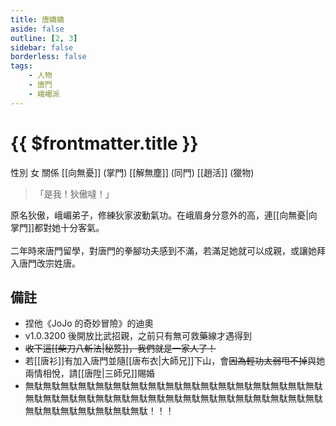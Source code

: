 ```yaml
---
title: 唐嬌嬌
aside: false
outline: [2, 3]
sidebar: false
borderless: false
tags:
    - 人物
    - 唐門
    - 峨嵋派
---
```


# {{ $frontmatter.title }}

<ChTabs position="bottom">
    <ChTab title="狄傲">
        <Ch
            src='/images/characters/big_trainee_girl_1/normal2.webp' 
            position='right'/>
        <ChName nameZh='狄傲' nameEn='Di Ao' position='right' />
        <ChTable>
            <ChTr>
                <ChTd isTitle=true>
                    性別
                </ChTd>
                <ChTd>
                    女
                </ChTd>
            </ChTr>
            <ChTr>
                <ChTd isTitle=true position='center'>
                    關係
                </ChTd>
            </ChTr>
            <ChTr>
                <ChTd position='center'>
                    [[向無憂]] (掌門)
                </ChTd>
            </ChTr>
            <ChTr>
                <ChTd position='center'>
                    [[解無塵]] (同門)
                </ChTd>
            </ChTr>
            <ChTr>
                <ChTd position='center'>
                    [[趙活]] (獵物)
                </ChTd>
            </ChTr>
        </ChTable>
    </ChTab>
    <ChTab title="JOJO立">
        <Ch 
            src='/images/characters/big_trainee_girl_1/jojo2.webp' 
            position='right' />
        <ChName
            nameZh='JOJO立'
            nameEn='Jojo Pose'/>
    </ChTab>
    <ChTab title="唐嬌嬌">
        <Ch 
            src='/images/characters/big_trainee_girl_1/normal.webp' 
            position='right' />
        <ChName
            nameZh='唐嬌嬌'
            nameEn='Tang Jiao Jiao'/>
    </ChTab>
    <ChTab title="JOJO立2">
        <Ch 
            src='/images/characters/big_trainee_girl_1/jojo.webp' 
            position='right' />
        <ChName
            nameZh='JOJO立'
            nameEn='Jojo Pose'/>
    </ChTab>
</ChTabs>

> 「是我！狄傲噠！」

原名狄傲，峨嵋弟子，修練狄家波動氣功。在峨眉身分意外的高，連[[向無憂|向掌門]]都對她十分客氣。
<br><br>
二年時來唐門留學，對唐門的拳腳功夫感到不滿，若滿足她就可以<EndIcon no="50">成親</EndIcon>，或讓她拜入唐門改宗姓唐。

## 備註

-   捏他《JoJo 的奇妙冒險》的迪奧
-   v1.0.3200 後開放比武招親，之前只有無可救藥線才遇得到
-   ~~收下這[[柴刀八斬法|秘笈]]，我們就是一家人了！~~
-   若[[唐衫]]有加入唐門並隨[[唐布衣|大師兄]]下山，會~~因為輕功太弱甩不掉~~與她兩情相悅，請[[唐陞|三師兄]]賜婚
-   無駄無駄無駄無駄無駄無駄無駄無駄無駄無駄無駄無駄無駄無駄無駄無駄無駄無駄無駄無駄無駄無駄無駄無駄無駄無駄無駄無駄無駄無駄無駄無駄無駄無駄無駄無駄無駄無駄無駄無駄無駄！！！
